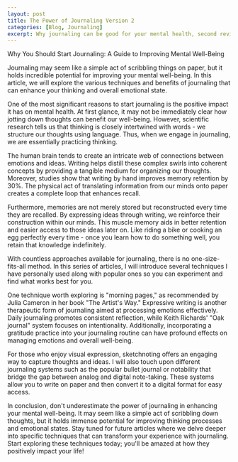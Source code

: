 ```yaml
---
layout: post
title: The Power of Journaling Version 2
categories: [Blog, Journaling]
excerpt: Why journaling can be good for your mental health, second revision.
---
```


Why You Should Start Journaling: A Guide to Improving Mental Well-Being

Journaling may seem like a simple act of scribbling things on paper, but it holds incredible potential for improving your mental well-being. In this article, we will explore the various techniques and benefits of journaling that can enhance your thinking and overall emotional state.

One of the most significant reasons to start journaling is the positive impact it has on mental health. At first glance, it may not be immediately clear how jotting down thoughts can benefit our well-being. However, scientific research tells us that thinking is closely intertwined with words - we structure our thoughts using language. Thus, when we engage in journaling, we are essentially practicing thinking.

The human brain tends to create an intricate web of connections between emotions and ideas. Writing helps distill these complex swirls into coherent concepts by providing a tangible medium for organizing our thoughts. Moreover, studies show that writing by hand improves memory retention by 30%. The physical act of translating information from our minds onto paper creates a complete loop that enhances recall.

Furthermore, memories are not merely stored but reconstructed every time they are recalled. By expressing ideas through writing, we reinforce their construction within our minds. This muscle memory aids in better retention and easier access to those ideas later on. Like riding a bike or cooking an egg perfectly every time - once you learn how to do something well, you retain that knowledge indefinitely.

With countless approaches available for journaling, there is no one-size-fits-all method. In this series of articles, I will introduce several techniques I have personally used along with popular ones so you can experiment and find what works best for you.

One technique worth exploring is "morning pages," as recommended by Julia Cameron in her book "The Artist's Way." Expressive writing is another therapeutic form of journaling aimed at processing emotions effectively. Daily journaling promotes consistent reflection, while Keith Richards' "Oak journal" system focuses on intentionality. Additionally, incorporating a gratitude practice into your journaling routine can have profound effects on managing emotions and overall well-being.

For those who enjoy visual expression, sketchnoting offers an engaging way to capture thoughts and ideas. I will also touch upon different journaling systems such as the popular bullet journal or notability that bridge the gap between analog and digital note-taking. These systems allow you to write on paper and then convert it to a digital format for easy access.

In conclusion, don't underestimate the power of journaling in enhancing your mental well-being. It may seem like a simple act of scribbling down thoughts, but it holds immense potential for improving thinking processes and emotional states. Stay tuned for future articles where we delve deeper into specific techniques that can transform your experience with journaling. Start exploring these techniques today; you'll be amazed at how they positively impact your life!